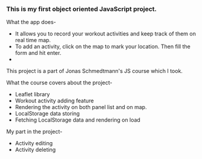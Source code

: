 ### This is my first object oriented JavaScript project.

What the app does-

- It allows you to record your workout activities and keep track of them on real time map.
- To add an activity, click on the map to mark your location. Then fill the form and hit enter.
-

This project is a part of Jonas Schmedtmann's JS course which I took.

What the course covers about the project-

- Leaflet library
- Workout activity adding feature
- Rendering the activity on both panel list and on map.
- LocalStorage data storing
- Fetching LocalStorage data and rendering on load

My part in the project-

- Activity editing
- Activity deleting
